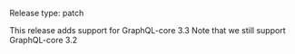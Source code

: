 Release type: patch

This release adds support for GraphQL-core 3.3
Note that we still support GraphQL-core 3.2
